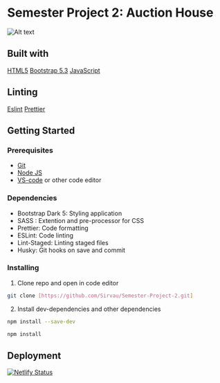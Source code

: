 # Semester Project 2: Auction House

![Alt text](./src/images/Skjermbilde%202024-05-19%20202648.png>)

## Built with

[HTML5](https://html.spec.whatwg.org/multipage/)
[Bootstrap 5.3](https://getbootstrap.com/docs/5.3/getting-started/introduction/)
[JavaScript](https://www.javascript.com/)

## Linting

[Eslint](https://eslint.org/)
[Prettier](https://prettier.io/)

## Getting Started

### Prerequisites

- [Git](https://git-scm.com/downloads)
- [Node JS](https://nodejs.org/en/download)
- [VS-code](https://code.visualstudio.com/download) or other code editor

### Dependencies

- Bootstrap Dark 5: Styling application
- SASS : Extention and pre-processor for CSS
- Prettier: Code formatting
- ESLint: Code linting
- Lint-Staged: Linting staged files
- Husky: Git hooks on save and commit

### Installing

1. Clone repo and open in code editor

```bash
git clone [https://github.com/Sirvau/Semester-Project-2.git]
```

2. Install dev-dependencies and other dependencies

```bash
npm install --save-dev
```

```bash
npm install
```

## Deployment

[![Netlify Status](https://api.netlify.com/api/v1/badges/0dee85ba-bd25-4647-810d-84e3bd9eaff9/deploy-status)](https://app.netlify.com/sites/comforting-wisp-5dec4d/deploys)
